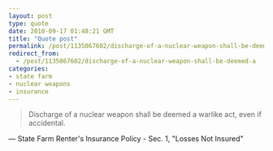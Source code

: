 ```yaml
---
layout: post
type: quote
date: 2010-09-17 01:48:21 GMT
title: "Quote post"
permalink: /post/1135067602/discharge-of-a-nuclear-weapon-shall-be-deemed-a
redirect_from: 
  - /post/1135067602/discharge-of-a-nuclear-weapon-shall-be-deemed-a
categories:
- state farm
- nuclear weapons
- insurance
---
```

<blockquote>Discharge of a nuclear weapon shall be deemed a warlike act, even if accidental.</blockquote>

 — State Farm Renter's Insurance Policy - Sec. 1, "Losses Not Insured"